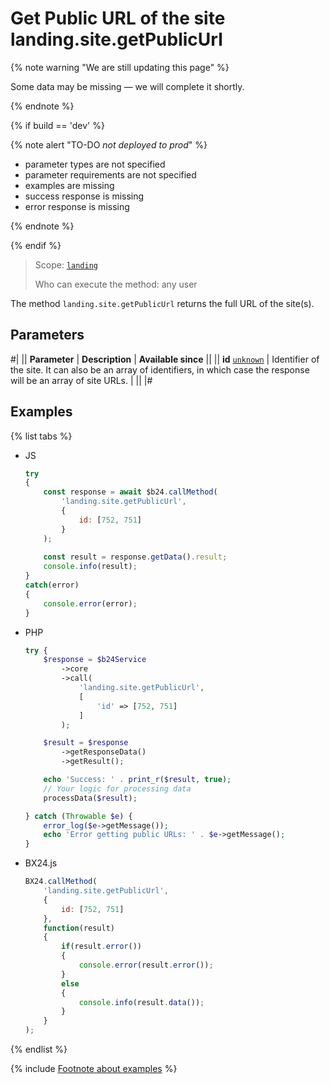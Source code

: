 # Get Public URL of the site landing.site.getPublicUrl

{% note warning "We are still updating this page" %}

Some data may be missing — we will complete it shortly.

{% endnote %}

{% if build == 'dev' %}

{% note alert "TO-DO _not deployed to prod_" %}

- parameter types are not specified
- parameter requirements are not specified
- examples are missing
- success response is missing
- error response is missing

{% endnote %}

{% endif %}

> Scope: [`landing`](../../scopes/permissions.md)
>
> Who can execute the method: any user

The method `landing.site.getPublicUrl` returns the full URL of the site(s).

## Parameters

#|
|| **Parameter** | **Description** | **Available since** ||
|| **id**
[`unknown`](../../data-types.md) | Identifier of the site. It can also be an array of identifiers, in which case the response will be an array of site URLs. | ||
|#

## Examples

{% list tabs %}

- JS

    ```js
    try
    {
    	const response = await $b24.callMethod(
    		'landing.site.getPublicUrl',
    		{
    			id: [752, 751]
    		}
    	);
    	
    	const result = response.getData().result;
    	console.info(result);
    }
    catch(error)
    {
    	console.error(error);
    }
    ```

- PHP

    ```php
    try {
        $response = $b24Service
            ->core
            ->call(
                'landing.site.getPublicUrl',
                [
                    'id' => [752, 751]
                ]
            );
    
        $result = $response
            ->getResponseData()
            ->getResult();
    
        echo 'Success: ' . print_r($result, true);
        // Your logic for processing data
        processData($result);
    
    } catch (Throwable $e) {
        error_log($e->getMessage());
        echo 'Error getting public URLs: ' . $e->getMessage();
    }
    ```

- BX24.js

    ```js
    BX24.callMethod(
        'landing.site.getPublicUrl',
        {
            id: [752, 751]
        },
        function(result)
        {
            if(result.error())
            {
                console.error(result.error());
            }
            else
            {
                console.info(result.data());
            }
        }
    );
    ```

{% endlist %}

{% include [Footnote about examples](../../../_includes/examples.md) %}